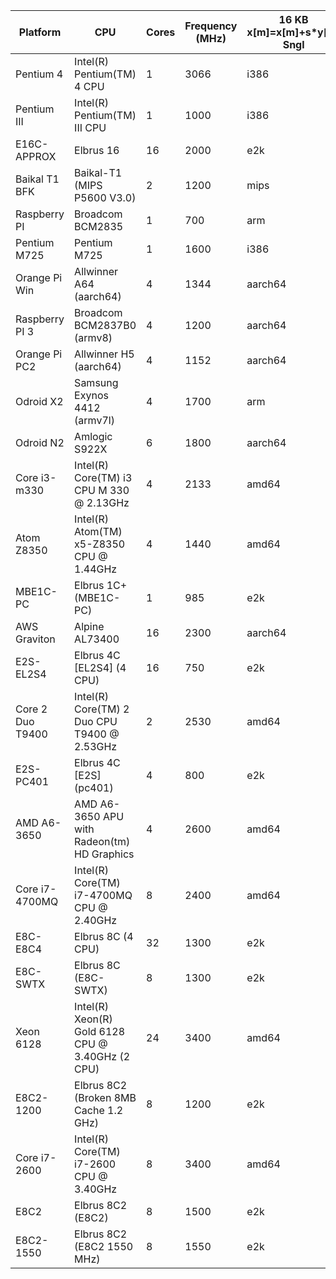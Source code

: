 | Platform         | CPU                                              | Cores | Frequency (MHz) | 16 KB x[m]=x[m]+s*y[m] Sngl | 512 KB x[m]=x[m]+s*y[m] Sngl | 8192 KB x[m]=x[m]+s*y[m] Sngl | 16 KB x[m]=x[m]+s*y[m] Sngl | 512 KB x[m]=x[m]+s*y[m] Sngl | 8192 KB x[m]=x[m]+s*y[m] Sngl | 16 KB x[m]=x[m]+s*y[m] Sngl | 512 KB x[m]=x[m]+s*y[m] Sngl | 8192 KB x[m]=x[m]+s*y[m] Sngl |
| ---------------- | ------------------------------------------------ | ----- | --------------- | --------------------------- | ---------------------------- | ----------------------------- | --------------------------- | ---------------------------- | ----------------------------- | --------------------------- | ---------------------------- | ----------------------------- |
| Pentium 4        | Intel(R) Pentium(TM) 4 CPU                       | 1     | 3066            | i386                        | 0                            | 0                             | 0                           | 0                            | 0                             | 0                           | 0                            | 0                             |
| Pentium III      | Intel(R) Pentium(TM) III CPU                     | 1     | 1000            | i386                        | 0                            | 0                             | 0                           | 0                            | 0                             | 0                           | 0                            | 0                             |
| E16C-APPROX      | Elbrus 16                                        | 16    | 2000            | e2k                         | 0                            | 0                             | 0                           | 0                            | 0                             | 0                           | 0                            | 0                             |
| Baikal T1 BFK    | Baikal-T1 (MIPS P5600 V3.0)                      | 2     | 1200            | mips                        | 0                            | 0                             | 0                           | 0                            | 0                             | 0                           | 0                            | 0                             |
| Raspberry PI     | Broadcom BCM2835                                 | 1     | 700             | arm                         | 127                          | 127                           | 731                         | 127                          | 127                           | 426                         | 111                          | 111                           |
| Pentium M725     | Pentium M725                                     | 1     | 1600            | i386                        | 1530                         | 844                           | 2348                        | 1670                         | 850                           | 1866                        | 1145                         | 420                           |
| Orange Pi Win    | Allwinner A64 (aarch64)                          | 4     | 1344            | aarch64                     | 1752                         | 1019                          | 2771                        | 1787                         | 1028                          | 3483                        | 3146                         | 1374                          |
| Raspberry PI 3   | Broadcom BCM2837B0 (armv8)                       | 4     | 1200            | aarch64                     | 1598                         | 1019                          | 2240                        | 1906                         | 954                           | 3136                        | 2783                         | 871                           |
| Orange Pi PC2    | Allwinner H5 (aarch64)                           | 4     | 1152            | aarch64                     | 1224                         | 1039                          | 2872                        | 1179                         | 1009                          | 4902                        | 2284                         | 1261                          |
| Odroid X2        | Samsung Exynos 4412 (armv7l)                     | 4     | 1700            | arm                         | 1464                         | 1261                          | 2543                        | 1472                         | 1271                          | 3856                        | 1324                         | 627                           |
| Odroid N2        | Amlogic S922X                                    | 6     | 1800            | aarch64                     | 8214                         | 3888                          | 9876                        | 8463                         | 3966                          | 8261                        | 7260                         | 3582                          |
| Core i3-m330     | Intel(R) Core(TM) i3 CPU       M 330  @ 2.13GHz  | 4     | 2133            | amd64                       | 12837                        | 4636                          | 22396                       | 13193                        | 4996                          | 10774                       | 8340                         | 2387                          |
| Atom Z8350       | Intel(R) Atom(TM) x5-Z8350 CPU @ 1.44GHz         | 4     | 1440            | amd64                       | 14596                        | 5208                          | 17415                       | 14356                        | 5219                          | 10075                       | 5598                         | 1365                          |
| MBE1C-PC         | Elbrus 1C+ (MBE1C-PC)                            | 1     | 985             | e2k                         | 31305                        | 5856                          | 10999                       | 11421                        | 9663                          | 5073                        | 10442                        | 1163                          |
| AWS Graviton     | Alpine AL73400                                   | 16    | 2300            | aarch64                     | 17418                        | 7336                          | 7344                        | 18328                        | 21796                         | 12118                       | 12120                        | 4422                          |
| E2S-EL2S4        | Elbrus 4C [EL2S4] (4 CPU)                        | 16    | 750             | e2k                         | 22714                        | 7975                          | 20662                       | 23032                        | 7809                          | 10535                       | 11483                        | 4263                          |
| Core 2 Duo T9400 | Intel(R) Core(TM) 2 Duo CPU     T9400  @ 2.53GHz | 2     | 2530            | amd64                       | 14189                        | 8249                          | 18113                       | 9344                         | 8153                          | 3232                        | 5196                         | 2131                          |
| E2S-PC401        | Elbrus 4C [E2S] (pc401)                          | 4     | 800             | e2k                         | 22106                        | 8491                          | 10053                       | 6591                         | 2092                          | 8415                        | 6145                         | 1468                          |
| AMD A6-3650      | AMD A6-3650 APU with Radeon(tm) HD Graphics      | 4     | 2600            | amd64                       | 37749                        | 8578                          | 40988                       | 36529                        | 8523                          | 13655                       | 9154                         | 2154                          |
| Core i7-4700MQ   | Intel(R) Core(TM) i7-4700MQ CPU @ 2.40GHz        | 8     | 2400            | amd64                       | 29816                        | 17618                         | 59299                       | 30982                        | 18371                         | 40254                       | 16127                        | 9605                          |
| E8C-E8C4         | Elbrus 8C (4 CPU)                                | 32    | 1300            | e2k                         | 27882                        | 23315                         | 35758                       | 27681                        | 23172                         | 18273                       | 16898                        | 13798                         |
| E8C-SWTX         | Elbrus 8C (E8C-SWTX)                             | 8     | 1300            | e2k                         | 29195                        | 24130                         | 37806                       | 29193                        | 24114                         | 19096                       | 17431                        | 14045                         |
| Xeon 6128        | Intel(R) Xeon(R) Gold 6128 CPU @ 3.40GHz (2 CPU) | 24    | 3400            | amd64                       | 51351                        | 26334                         | 57982                       | 52292                        | 26638                         | 45452                       | 37370                        | 13360                         |
| E8C2-1200        | Elbrus 8C2 (Broken 8MB Cache 1.2 GHz)            | 8     | 1200            | e2k                         | 34168                        | 28890                         | 30016                       | 34232                        | 28920                         | 16709                       | 18654                        | 17513                         |
| Core i7-2600     | Intel(R) Core(TM) i7-2600 CPU @ 3.40GHz          | 8     | 3400            | amd64                       | 53366                        | 32794                         | 75334                       | 54605                        | 32432                         | 26348                       | 16541                        | 8317                          |
| E8C2             | Elbrus 8C2 (E8C2)                                | 8     | 1500            | e2k                         | 41708                        | 33881                         | 19815                       | 12399                        | 9617                          | 6124                        | 4376                         | 3318                          |
| E8C2-1550        | Elbrus 8C2 (E8C2 1550 MHz)                       | 8     | 1550            | e2k                         | 41990                        | 36299                         | 39990                       | 42034                        | 36355                         | 21901                       | 23589                        | 21518                         |
